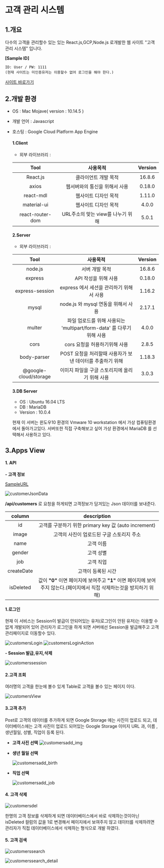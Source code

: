 # 고객 관리 시스템

## 1.개요

 다수의 고객을 관리할수 있는 있는 React.js,GCP,Node.js 로개발한 웹 사이트 "고객 관리 시스템" 입니다.

  **[Sample ID]**

    ID: User / PW: 1111
    (현재 사이트는 미인증유저는 이용할수 없어 로그인을 해야 한다.)

  [사이트 바로가기](https://management-service-247514.appspot.com/)


## 2.개발 환경
- OS : Mac Mojave( version : 10.14.5 )
- 개발 언어 : Javascript
- 호스팅 : Google Cloud Platform App Engine

  #### **1.Client**

  - 외부 라이브러리 :

  |<center> Tool </center>|<center> 사용목적 </center>|<center> Version </center>|
  |:----:|:------:|:-------:|
  | React.js | 클라이언트 개발 목적 | 16.8.6 |
  | axios | 웹서버와의 통신을 위해서 사용 | 0.18.0 |
  | react-mdl | 웹사이트 디자인 목적 | 1.11.0 |
  | material-ui | 웹사이트 디자인 목적 | 4.0.0 |
  | react-router-dom | URL주소의 맞는 view를 나누기 위해 | 5.0.1 |

  #### **2.Server**

  - 외부 라이브러리 :

  |<center> Tool </center>|<center> 사용목적 </center>|<center> Version </center>|
  |:----:|:------:|:-------:|
  | node.js | 서버 개발 목적 | 16.8.6 |
  | express | API 작성을 위해 사용 | 0.18.0 |
  |express-session| express 에서 세션을 관리하기 위해서 사용 |1.16.2|
  | mysql | node.js 와 mysql 연동을 위해서 사용 | 2.17.1 |
  | multer | 파일 업로드를 위해 사용되는 'multipart/form-data' 를 다루기 위해 사용 | 4.0.0 |
  | cors | cors 요청을 허용하기위해 사용 | 2.8.5 |
  | body-parser | POST 요청을 처리할때 사용자가 보낸 데이터를 추출하기 위해  | 1.18.3 |
  | @google-cloud/storage | 이미지 파일을 구글 스토리지에 올리기 위해 사용 | 3.0.3 |

  #### **3.DB Server**

   - OS : Ubuntu 16.04 LTS
   - DB : MariaDB
   - Version : 10.0.4

   현재 이 서버는 윈도우10 환경의 Vmware 10 workstation 에서 가상 컴퓨팅환경에서 돌아가고있다.
   서버또한 직접 구축해보고 싶어 가상 환경에서 MariaDB 를 선택해서 사용하고 있다.  

## 3.Apps View
   #### 1. API

  **- 고객 정보**

  [SampleURL](https://management-service-247514.appspot.com/api/customers)

  ![customerJsonData](./image/customerJsonData.png)


  __/api/customers__ 로 요청을 하게되면 고객정보가 담겨있는 Json 데이터를 보내준다.

  | <center>column</center> | <center>description</center> |
  |:------:|:-----------:|
  |id | 고객를 구분하기 위한 primary key 값 (auto increment)|
  |image | 고객의 사진이 업로드된 구글 스토리지 주소 |
  |name | 고객 이름 |
  |gender | 고객 성별 |
  |job| 고객 직업 |
  |createDate| 고객이 등록된 시간 |
  |isDeleted | 값이 __"0"__ 이면 페이지에 보여주고 __"1"__ 이면 페이지에 보여주지 않는다.(페이지에서 직접 삭제하는것을 방지하기 위해) |

   #### 1.로그인

  현재 이 서비스는 Session이 발급이 안되어있는 유저(로그인이 안된 유저)는 이용할 수 없게 개발되어 있어 관리자가 로그인을 하게 되면 서버에선 Session을 발급해주고 고객 관리페이지로 이동할수 있다.

   ![customersLogin](./image/customers_login.png)
   ![customersLoginAction](./image/customers_login2.png)

   **- Session 발급,유지,삭제**

   ![customerssession](./image/customers_session.gif)

   #### 2.고객 조회

   여러명의 고객을 한눈에 볼수 있게 Table로 고객을 볼수 있는 페이지 이다.

   ![customersView](./image/customers_view.png)

   #### 3.고객 추가

   Post로 고객의 데이터를 추가하게 되면 Google Storage 에는 사진이 업로드 되고, 데이터베이스에는 고객 사진이 업로드 되어있는 Google Storage 이미지 URL 과, 이름 , 생년월일, 성별, 직업이 등록 된다.

  - **고객 사진 선택**
      ![customersadd_img](./image/customers_img.png)


  - **생년 월일 선택**

      ![customersadd_birth](./image/customers_birthday.png)

  - **직업 선택**

      ![customersadd_job](./image/customers_job.png)


  #### 4. 고객 삭제

   ![customersdel](./image/customersDelete.png)

   한명의 고객 정보를 삭제하게 되면 데이터베이스에서 바로 삭제하는것이아닌 isDeleted 컬럼의 값을 1로 변경해서 페이지에서 보여주지 않고 데이터를 삭제하려면 관리자가 직접 데이터베이스에서 삭제하는 형식으로 개발 하였다. 


  #### 5. 고객 검색

  ![customerssearch](./image/search_user.png)

  ![customerssearch_detail](./image/search_user_detail.png)
